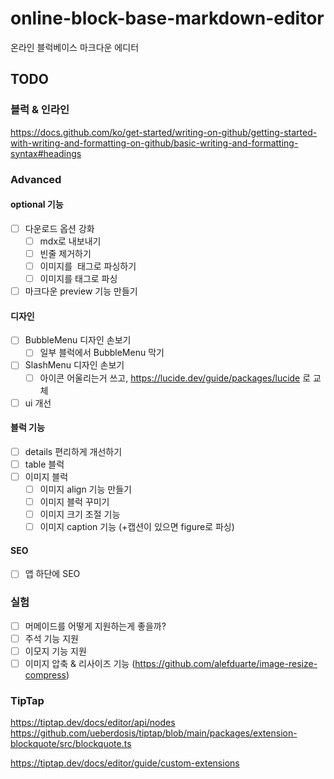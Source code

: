 # online-block-base-markdown-editor

온라인 블럭베이스 마크다운 에디터

## TODO

### 블럭 & 인라인

https://docs.github.com/ko/get-started/writing-on-github/getting-started-with-writing-and-formatting-on-github/basic-writing-and-formatting-syntax#headings

### Advanced

#### optional 기능

- [ ] 다운로드 옵션 강화
  - [ ] mdx로 내보내기
  - [ ] 빈줄 제거하기
  - [ ] 이미지를 <img> 태그로 파싱하기
  - [ ] 이미지를 <feature>태그로 파싱
- [ ] 마크다운 preview 기능 만들기

#### 디자인

- [ ] BubbleMenu 디자인 손보기
  - [ ] 일부 블럭에서 BubbleMenu 막기
- [ ] SlashMenu 디자인 손보기
  - [ ] 아이콘 어울리는거 쓰고, https://lucide.dev/guide/packages/lucide 로 교체
- [ ] ui 개선

#### 블럭 기능

- [ ] details 편리하게 개선하기
- [ ] table 블럭
- [ ] 이미지 블럭
  - [ ] 이미지 align 기능 만들기
  - [ ] 이미지 블럭 꾸미기
  - [ ] 이미지 크기 조절 기능
  - [ ] 이미지 caption 기능 (+캡션이 있으면 figure로 파싱)

#### SEO

- [ ] 앱 하단에 SEO

### 실험

- [ ] 머메이드를 어떻게 지원하는게 좋을까?
- [ ] 주석 기능 지원
- [ ] 이모지 기능 지원
- [ ] 이미지 압축 & 리사이즈 기능 (https://github.com/alefduarte/image-resize-compress)

### TipTap

https://tiptap.dev/docs/editor/api/nodes
https://github.com/ueberdosis/tiptap/blob/main/packages/extension-blockquote/src/blockquote.ts

https://tiptap.dev/docs/editor/guide/custom-extensions
